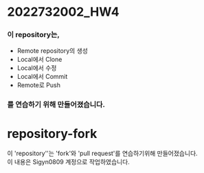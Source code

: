# 2022732002_HW4

### 이 repository는,
* Remote repository의 생성
* Local에서 Clone
* Local에서 수정
* Local에서 Commit
* Remote로 Push

### 를 연습하기 위해 만들어졌습니다.

# repository-fork
이 'repository''는 'fork'와 'pull request'를 연습하기위해 만들어졌습니다.  
이 내용은 Sigyn0809 계정으로 작업하였습니다.

